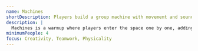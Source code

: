 ```yaml
---
name: Machines
shortDescription: Players build a group machine with movement and sound.
description: |
  Machines is a warmup where players enter the space one by one, adding a movement and sound to build a group machine. Encourages creativity, teamwork, and physicality.
minimumPeople: 4
focus: Creativity, Teamwork, Physicality
---
```

